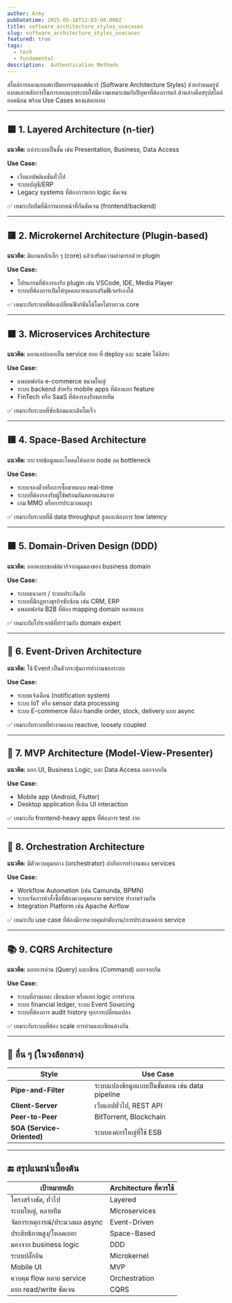 ```yaml
---
author: Army
pubDatetime: 2025-05-16T12:03:00.000Z
title: software_architecture_styles_usecases
slug: software_architecture_styles_usecases
featured: true
tags:
  - tech
  - fundamental
description:  Authentication Methods 
---
```




สไตล์การออกแบบสถาปัตยกรรมซอฟต์แวร์ (Software Architecture Styles) ช่วยกำหนดรูปแบบและหลักการในการออกแบบระบบให้มีความเหมาะสมกับปัญหาที่ต้องการแก้ ด้านล่างคือสรุปสไตล์ยอดนิยม พร้อม Use Cases ของแต่ละแบบ

---

## 🟦 1. Layered Architecture (n-tier)

**แนวคิด:** แบ่งระบบเป็นชั้น เช่น Presentation, Business, Data Access

**Use Case:**
- เว็บแอปพลิเคชันทั่วไป
- ระบบบัญชี/ERP
- Legacy systems ที่ต้องการแยก logic ชัดเจน

✅ เหมาะกับทีมที่มีการแยกหน้าที่กันชัดเจน (frontend/backend)

---

## 🟥 2. Microkernel Architecture (Plugin-based)

**แนวคิด:** มีแกนหลักเล็ก ๆ (core) แล้วเสริมความสามารถด้วย plugin

**Use Case:**
- โปรแกรมที่ต้องรองรับ plugin เช่น VSCode, IDE, Media Player
- ระบบที่ต้องการเปิดให้บุคคลภายนอกเสริมฟีเจอร์เองได้

✅ เหมาะกับระบบที่ต้องเปลี่ยนฟังก์ชันได้โดยไม่รบกวน core

---

## 🟪 3. Microservices Architecture

**แนวคิด:** แยกแอปออกเป็น service ย่อย ที่ deploy และ scale ได้อิสระ

**Use Case:**
- แพลตฟอร์ม e-commerce ขนาดใหญ่
- ระบบ backend สำหรับ mobile apps ที่ต้องแยก feature
- FinTech หรือ SaaS ที่ต้องรองรับหลายทีม

✅ เหมาะกับระบบที่ซับซ้อนและเติบโตเร็ว

---

## 🟨 4. Space-Based Architecture

**แนวคิด:** กระจายข้อมูลและโหลดให้หลาย node ลด bottleneck

**Use Case:**
- ระบบจองตั๋วหรือการซื้อขายแบบ real-time
- ระบบที่ต้องรองรับผู้ใช้พร้อมกันหลายแสนราย
- เกม MMO หรือการประมวลผลสูง

✅ เหมาะกับระบบที่มี data throughput สูงและต้องการ low latency

---

## 🟩 5. Domain-Driven Design (DDD)

**แนวคิด:** ออกแบบซอฟต์แวร์จากมุมมองของ business domain

**Use Case:**
- ระบบธนาคาร / ระบบประกันภัย
- ระบบที่มีกฎทางธุรกิจซับซ้อน เช่น CRM, ERP
- แพลตฟอร์ม B2B ที่ต้อง mapping domain หลายแบบ

✅ เหมาะกับโปรเจกต์ที่ทำร่วมกับ domain expert

---

## 🔄 6. Event-Driven Architecture

**แนวคิด:** ใช้ Event เป็นตัวกระตุ้นการทำงานของระบบ

**Use Case:**
- ระบบแจ้งเตือน (notification system)
- ระบบ IoT หรือ sensor data processing
- ระบบ E-commerce ที่ต้อง handle order, stock, delivery แบบ async

✅ เหมาะกับระบบที่ทำงานแบบ reactive, loosely coupled

---

## 🧩 7. MVP Architecture (Model-View-Presenter)

**แนวคิด:** แยก UI, Business Logic, และ Data Access ออกจากกัน

**Use Case:**
- Mobile app (Android, Flutter)
- Desktop application ที่เน้น UI interaction

✅ เหมาะกับ frontend-heavy apps ที่ต้องการ test ง่าย

---

## 🧠 8. Orchestration Architecture

**แนวคิด:** มีตัวควบคุมกลาง (orchestrator) กำกับการทำงานของ services

**Use Case:**
- Workflow Automation (เช่น Camunda, BPMN)
- ระบบจัดการคำสั่งซื้อที่ต้องควบคุมหลาย service ทำงานร่วมกัน
- Integration Platform เช่น Apache Airflow

✅ เหมาะกับ use case ที่ต้องมีการควบคุมลำดับงาน/การประสานหลาย service

---

## 📚 9. CQRS Architecture

**แนวคิด:** แยกการอ่าน (Query) และเขียน (Command) ออกจากกัน

**Use Case:**
- ระบบที่อ่านเยอะ เขียนน้อย หรือแยก logic การทำงาน
- ระบบ financial ledger, ระบบ Event Sourcing
- ระบบที่ต้องการ audit history ทุกการเปลี่ยนแปลง

✅ เหมาะกับระบบที่ต้อง scale การอ่านและเขียนต่างกัน

---

## 🧪 อื่น ๆ (ในวงล้อกลาง)

| Style              | Use Case |
|--------------------|----------|
| **Pipe-and-Filter** | ระบบแปลงข้อมูลแบบเป็นขั้นตอน เช่น data pipeline |
| **Client-Server**   | เว็บแอปทั่วไป, REST API |
| **Peer-to-Peer**    | BitTorrent, Blockchain |
| **SOA (Service-Oriented)** | ระบบองค์กรใหญ่ที่ใช้ ESB |

---

## 🔚 สรุปแนะนำเบื้องต้น

| เป้าหมายหลัก | Architecture ที่ควรใช้ |
|---------------|------------------------|
| โครงสร้างชัด, ทั่วไป | Layered |
| ระบบใหญ่, หลายทีม | Microservices |
| จัดการเหตุการณ์/ประมวลผล async | Event-Driven |
| ประสิทธิภาพสูง/โหลดเยอะ | Space-Based |
| มองจาก business logic | DDD |
| ระบบปลั๊กอิน | Microkernel |
| Mobile UI | MVP |
| ควบคุม flow หลาย service | Orchestration |
| แยก read/write ชัดเจน | CQRS |
